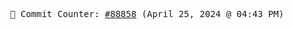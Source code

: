 <p align="center">
    <samp>
        📮 Commit Counter: <a href="https://github.com/Javascript-void0/Javascript-void0/commits/main">#88858</a> (April 25, 2024 @ 04:43 PM)
    </samp>
</p>